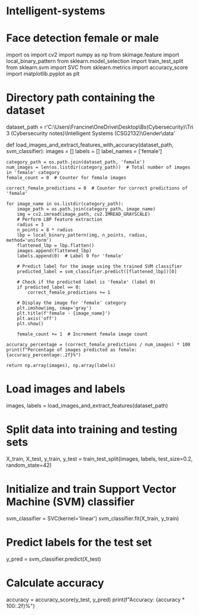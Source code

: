 # Intelligent-systems
# Face detection female or male


import os
import cv2
import numpy as np
from skimage.feature import local_binary_pattern
from sklearn.model_selection import train_test_split
from sklearn.svm import SVC
from sklearn.metrics import accuracy_score
import matplotlib.pyplot as plt

# Directory path containing the dataset
dataset_path = r'C:\Users\Francine\OneDrive\Desktop\Bs(Cybersecurity)\Tri 3 (Cybersecurity notes)\Intelligent Systems (CSG2132)\Gender\data'


def load_images_and_extract_features_with_accuracy(dataset_path, svm_classifier):
    images = []
    labels = []
    label_names = ['female']

    category_path = os.path.join(dataset_path, 'female')
    num_images = len(os.listdir(category_path))  # Total number of images in 'female' category
    female_count = 0  # Counter for female images

    correct_female_predictions = 0  # Counter for correct predictions of 'female'

    for image_name in os.listdir(category_path):
        image_path = os.path.join(category_path, image_name)
        img = cv2.imread(image_path, cv2.IMREAD_GRAYSCALE)
        # Perform LBP feature extraction
        radius = 3
        n_points = 8 * radius
        lbp = local_binary_pattern(img, n_points, radius, method='uniform')
        flattened_lbp = lbp.flatten()
        images.append(flattened_lbp)
        labels.append(0)  # Label 0 for 'female'

        # Predict label for the image using the trained SVM classifier
        predicted_label = svm_classifier.predict([flattened_lbp])[0]

        # Check if the predicted label is 'female' (label 0)
        if predicted_label == 0:
            correct_female_predictions += 1

        # Display the image for 'female' category
        plt.imshow(img, cmap='gray')
        plt.title(f'female - {image_name}')
        plt.axis('off')
        plt.show()

        female_count += 1  # Increment female image count

    accuracy_percentage = (correct_female_predictions / num_images) * 100
    print(f"Percentage of images predicted as female: {accuracy_percentage:.2f}%")

    return np.array(images), np.array(labels)

# Load images and labels
images, labels = load_images_and_extract_features(dataset_path)

# Split data into training and testing sets
X_train, X_test, y_train, y_test = train_test_split(images, labels, test_size=0.2, random_state=42)


# Initialize and train Support Vector Machine (SVM) classifier
svm_classifier = SVC(kernel='linear')
svm_classifier.fit(X_train, y_train)

# Predict labels for the test set
y_pred = svm_classifier.predict(X_test)


# Calculate accuracy
accuracy = accuracy_score(y_test, y_pred)
print(f"Accuracy: {accuracy * 100:.2f}%")
